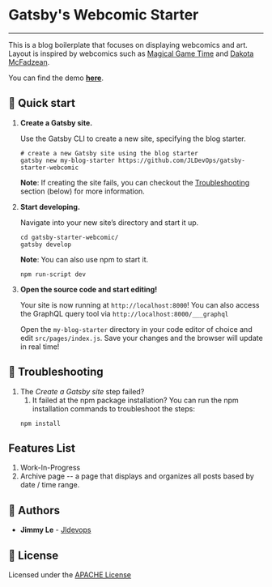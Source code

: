 # Gatsby's Webcomic Starter
-----

This is a blog boilerplate that focuses on displaying webcomics and art.
Layout is inspired by webcomics such as [Magical Game Time](https://magicalgametime.com/) and [Dakota McFadzean](https://dakotamcfadzean.tumblr.com/).

You can find the demo **[here](https://gatsby-starter-webcomic.netlify.com/)**.

## 🚀 Quick start

1.  **Create a Gatsby site.**

    Use the Gatsby CLI to create a new site, specifying the blog starter.

    ```shell
    # create a new Gatsby site using the blog starter
    gatsby new my-blog-starter https://github.com/JLDevOps/gatsby-starter-webcomic
    ```
    
    **Note**: If creating the site fails, you can checkout the [Troubleshooting](##Troubleshooting) section (below) for more information.

1.  **Start developing.**

    Navigate into your new site’s directory and start it up.

    ```shell
    cd gatsby-starter-webcomic/
    gatsby develop
    ```
    
    **Note**: You can also use npm to start it.
    ```shell
    npm run-script dev
    ```

1.  **Open the source code and start editing!**

    Your site is now running at `http://localhost:8000`!
    You can also access the GraphQL query tool via `http://localhost:8000/___graphql`

    Open the `my-blog-starter` directory in your code editor of choice and edit `src/pages/index.js`. Save your changes and the browser will update in real time!

## 🚧 Troubleshooting
1. The *Create a Gatsby site* step failed?
    1.  It failed at the npm package installation?
    You can run the npm installation commands to troubleshoot the steps:
    ```shell
    npm install
    ```

## Features List
1. Work-In-Progress
  1. Archive page -- a page that displays and organizes all posts based by date / time range.

## 👋 Authors

* **Jimmy Le** - [Jldevops](https://github.com/jldevops)

## 📃 License

Licensed under the [APACHE License](LICENSE)

